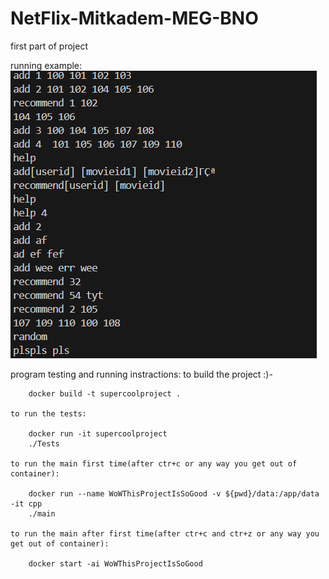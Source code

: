 # NetFlix-Mitkadem-MEG-BNO
first part of project

running example:
![alt text](image.png)

program testing and running instractions:
    to build the project :)-
    
        docker build -t supercoolproject .

    to run the tests:

        docker run -it supercoolproject
        ./Tests

    to run the main first time(after ctr+c or any way you get out of container):

        docker run --name WoWThisProjectIsSoGood -v ${pwd}/data:/app/data -it cpp
        ./main

    to run the main after first time(after ctr+c and ctr+z or any way you get out of container):

        docker start -ai WoWThisProjectIsSoGood
